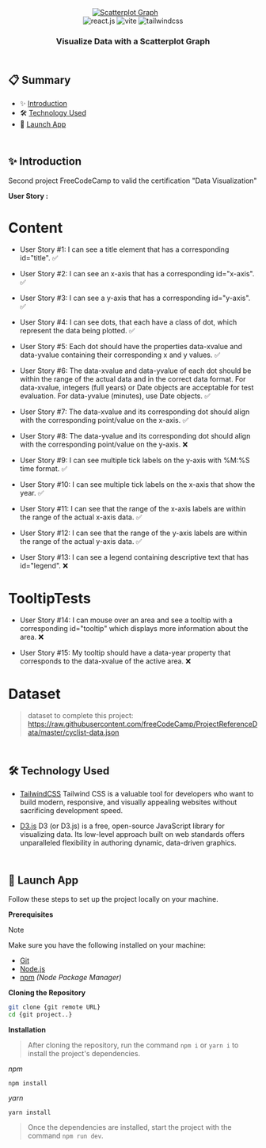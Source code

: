 <div align="center">
  <a href="" target="_blanck"><img src="./public" alt="Scatterplot Graph"></a>
   <div>
    <img src="https://img.shields.io/badge/-React_JS-black?style=for-the-badge&logoColor=white&logo=react&color=61DAFB" alt="react.js" />
    <img src="https://img.shields.io/badge/-Vite-black?style=for-the-badge&logoColor=white&logo=vite&color=646CFF" alt="vite" />
    <img src="https://img.shields.io/badge/-Tailwind_CSS-black?style=for-the-badge&logoColor=white&logo=tailwindcss&color=06B6D4" alt="tailwindcss" />
</div>
  <h3 align="center">Visualize Data with a Scatterplot Graph</h3>
</div>

## <br /> 📋 <a name="table">Summary</a>

- ✨ [Introduction](#introduction)
- 🛠 [Technology Used](#tech-stack)
- 🚀 [Launch App](#launch-app)

## <br /> <a name="introduction">✨ Introduction</a>

Second project FreeCodeCamp to valid the certification "Data Visualization"

**User Story :**

# Content

- User Story #1: I can see a title element that has a corresponding id="title". ✅

- User Story #2: I can see an x-axis that has a corresponding id="x-axis". ✅

- User Story #3: I can see a y-axis that has a corresponding id="y-axis". ✅

- User Story #4: I can see dots, that each have a class of dot, which represent the data being plotted. ✅

- User Story #5: Each dot should have the properties data-xvalue and data-yvalue containing their corresponding x and y values. ✅

- User Story #6: The data-xvalue and data-yvalue of each dot should be within the range of the actual data and in the correct data format. For data-xvalue, integers (full years) or Date objects are acceptable for test evaluation. For data-yvalue (minutes), use Date objects. ✅

- User Story #7: The data-xvalue and its corresponding dot should align with the corresponding point/value on the x-axis. ✅

- User Story #8: The data-yvalue and its corresponding dot should align with the corresponding point/value on the y-axis. ❌

- User Story #9: I can see multiple tick labels on the y-axis with %M:%S time format. ✅

- User Story #10: I can see multiple tick labels on the x-axis that show the year. ✅

- User Story #11: I can see that the range of the x-axis labels are within the range of the actual x-axis data. ✅

- User Story #12: I can see that the range of the y-axis labels are within the range of the actual y-axis data. ✅

- User Story #13: I can see a legend containing descriptive text that has id="legend". ❌

# TooltipTests

- User Story #14: I can mouse over an area and see a tooltip with a corresponding id="tooltip" which displays more information about the area. ❌

- User Story #15: My tooltip should have a data-year property that corresponds to the data-xvalue of the active area. ❌

# Dataset

> dataset to complete this project: https://raw.githubusercontent.com/freeCodeCamp/ProjectReferenceData/master/cyclist-data.json


## <br /> <a name="tech-stack">🛠 Technology Used</a>

- [TailwindCSS](https://tailwindcss.com/docs/installation)
  Tailwind CSS is a valuable tool for developers who want to build modern, responsive, and visually appealing websites without sacrificing development speed.

- [D3.js](https://www.npmjs.com/package/d3)
D3 (or D3.js) is a free, open-source JavaScript library for visualizing data. Its low-level approach built on web standards offers unparalleled flexibility in authoring dynamic, data-driven graphics.

## <br /> <a name="launch-app">🚀 Launch App</a>

Follow these steps to set up the project locally on your machine.

**Prerequisites**

> [!NOTE]
> Make sure you have the following installed on your machine:

- [Git](https://git-scm.com/)
- [Node.js](https://nodejs.org/en)
- [npm](https://www.npmjs.com/) _(Node Package Manager)_

**Cloning the Repository**

```bash
git clone {git remote URL}
cd {git project..}
```

**Installation**

> After cloning the repository, run the command `npm i` or `yarn i` to install the project's dependencies.

_npm_

```
npm install
```

_yarn_

```
yarn install
```

> Once the dependencies are installed, start the project with the command `npm run dev`.
